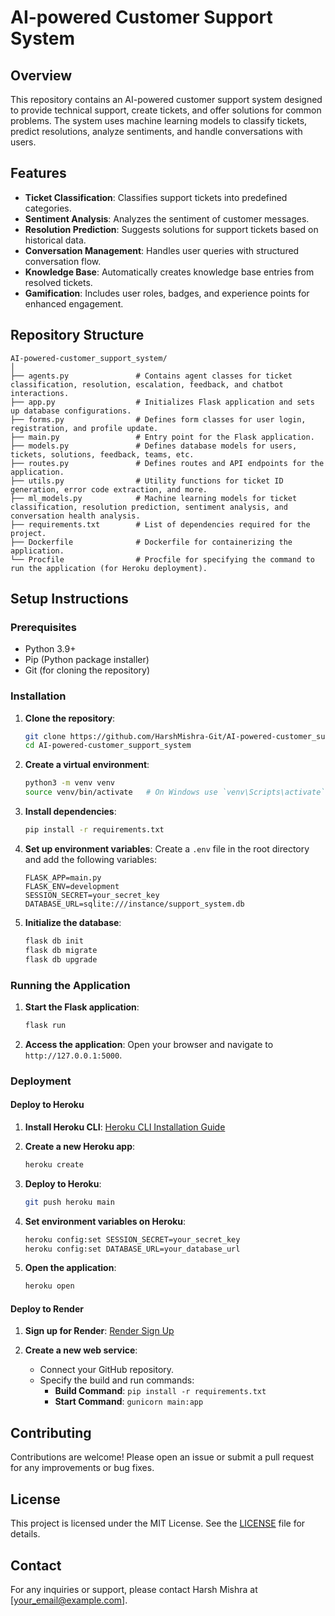 # AI-powered Customer Support System

## Overview
This repository contains an AI-powered customer support system designed to provide technical support, create tickets, and offer solutions for common problems. The system uses machine learning models to classify tickets, predict resolutions, analyze sentiments, and handle conversations with users.

## Features
- **Ticket Classification**: Classifies support tickets into predefined categories.
- **Sentiment Analysis**: Analyzes the sentiment of customer messages.
- **Resolution Prediction**: Suggests solutions for support tickets based on historical data.
- **Conversation Management**: Handles user queries with structured conversation flow.
- **Knowledge Base**: Automatically creates knowledge base entries from resolved tickets.
- **Gamification**: Includes user roles, badges, and experience points for enhanced engagement.

## Repository Structure
```
AI-powered-customer_support_system/
│
├── agents.py               # Contains agent classes for ticket classification, resolution, escalation, feedback, and chatbot interactions.
├── app.py                  # Initializes Flask application and sets up database configurations.
├── forms.py                # Defines form classes for user login, registration, and profile update.
├── main.py                 # Entry point for the Flask application.
├── models.py               # Defines database models for users, tickets, solutions, feedback, teams, etc.
├── routes.py               # Defines routes and API endpoints for the application.
├── utils.py                # Utility functions for ticket ID generation, error code extraction, and more.
├── ml_models.py            # Machine learning models for ticket classification, resolution prediction, sentiment analysis, and conversation health analysis.
├── requirements.txt        # List of dependencies required for the project.
├── Dockerfile              # Dockerfile for containerizing the application.
└── Procfile                # Procfile for specifying the command to run the application (for Heroku deployment).
```

## Setup Instructions

### Prerequisites
- Python 3.9+
- Pip (Python package installer)
- Git (for cloning the repository)

### Installation

1. **Clone the repository**:
   ```bash
   git clone https://github.com/HarshMishra-Git/AI-powered-customer_support_system.git
   cd AI-powered-customer_support_system
   ```

2. **Create a virtual environment**:
   ```bash
   python3 -m venv venv
   source venv/bin/activate   # On Windows use `venv\Scripts\activate`
   ```

3. **Install dependencies**:
   ```bash
   pip install -r requirements.txt
   ```

4. **Set up environment variables**:
   Create a `.env` file in the root directory and add the following variables:
   ```env
   FLASK_APP=main.py
   FLASK_ENV=development
   SESSION_SECRET=your_secret_key
   DATABASE_URL=sqlite:///instance/support_system.db
   ```

5. **Initialize the database**:
   ```bash
   flask db init
   flask db migrate
   flask db upgrade
   ```

### Running the Application

1. **Start the Flask application**:
   ```bash
   flask run
   ```

2. **Access the application**:
   Open your browser and navigate to `http://127.0.0.1:5000`.

### Deployment

#### Deploy to Heroku

1. **Install Heroku CLI**:
   [Heroku CLI Installation Guide](https://devcenter.heroku.com/articles/heroku-cli#download-and-install)

2. **Create a new Heroku app**:
   ```bash
   heroku create
   ```

3. **Deploy to Heroku**:
   ```bash
   git push heroku main
   ```

4. **Set environment variables on Heroku**:
   ```bash
   heroku config:set SESSION_SECRET=your_secret_key
   heroku config:set DATABASE_URL=your_database_url
   ```

5. **Open the application**:
   ```bash
   heroku open
   ```

#### Deploy to Render

1. **Sign up for Render**:
   [Render Sign Up](https://render.com/)

2. **Create a new web service**:
   - Connect your GitHub repository.
   - Specify the build and run commands:
     - **Build Command**: `pip install -r requirements.txt`
     - **Start Command**: `gunicorn main:app`

## Contributing
Contributions are welcome! Please open an issue or submit a pull request for any improvements or bug fixes.

## License
This project is licensed under the MIT License. See the [LICENSE](LICENSE) file for details.

## Contact
For any inquiries or support, please contact Harsh Mishra at [your_email@example.com].
